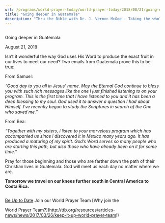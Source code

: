 ```yaml
---
url: /programs/world-prayer-today/world-prayer-today/2018/08/21/going-deeper-in-guatemala
title: "Going deeper in Guatemala"
description: "Thru the Bible with Dr. J. Vernon McGee - Taking the whole Word to the whole world"
---
```







## 
 Going deeper in Guatemala


August 21, 2018




Isn’t it wonderful the way God uses His Word to produce the exact fruit in our lives to meet our need? Two emails from Guatemala prove this to be true: 


From Samuel: 


*“Good day to you all in Jesus’ name. May the Eternal God continue to bless you with such rich messages like the one I just finished listening to on your program. This is the first time that I have listened to you and it has been a deep blessing to my soul. God used it to answer a question I had about Himself. I’ve recently begun to study the Scriptures in search of the One who saved me.”*


From Bea: 


*“Together with my sisters, I listen to your marvelous program which has accompanied us since I discovered it in Mexico many years ago. It has produced a maturing of my spirit. God’s Word serves so many people who are starting this path, but also those who have already been on it for some time.”* 


Pray for those beginning and those who are farther down the path of their Christian lives in Guatemala. God will meet us each day no matter where we are. 


**Tomorrow we travel on our knees further south in Central America to Costa Rica.** 







## 




[Be Up to Date](http://feeds.feedburner.com/WorldPrayerToday "World Prayer Today RSS Feed")
Join our World Prayer Team
[Why join the  

World Prayer Team?](http://ttb.org/resources/articles-news/news/2017/03/26/keep-it-up-world-prayer-team!)




